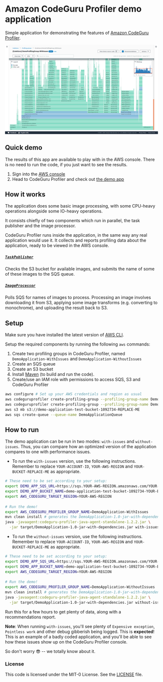 # Amazon CodeGuru Profiler demo application

Simple application for demonstrating the features of [Amazon CodeGuru Profiler](https://aws.amazon.com/codeguru/).

![CodeGuru Profiler Console Screenshot](CodeGuruProfilerScreenshot.png)

## Quick demo

The results of this app are available to play with in the AWS console.
There is no need to run the code, if you just want to see the results.

1. Sign into the [AWS console](https://console.aws.amazon.com)
2. Head to CodeGuru Profiler and check out [the demo app](https://console.aws.amazon.com/codeguru/profiler/profile?profileName=%7BCodeGuru%7D%20DemoProfilingGroup-WithIssues)

## How it works

The application does some basic image processing, with some CPU-heavy
operations alongside some IO-heavy operations.

It consists chiefly of two components which run in parallel, the task publisher
and the image processor.

CodeGuru Profiler runs inside the application, in the same way any real application
would use it. It collects and reports profiling data about the application, ready to
be viewed in the AWS console.

##### [`TaskPublisher`](src/main/java/com/company/demoapplication/TaskPublisher.java)

Checks the S3 bucket for available images, and submits the name of some of these images
to the SQS queue.

##### [`ImageProcessor`](src/main/java/com/company/demoapplication/ImageProcessor.java)

Polls SQS for names of images to process. Processing an image involves downloading
it from S3, applying some image transforms (e.g. converting to monochrome), and
uploading the result back to S3.

## Setup

Make sure you have installed the latest version of [AWS CLI](https://docs.aws.amazon.com/cli/latest/userguide/cli-chap-welcome.html).

Setup the required components by running the following ```aws``` commands:

1. Create two profiling groups in CodeGuru Profiler, named `DemoApplication-WithIssues` and `DemoApplication-WithoutIssues`
2. Create an SQS queue
3. Create an S3 bucket
4. Install [Maven](https://maven.apache.org/) (to build and run the code).
5. Create/use an IAM role with permissions to access SQS, S3 and CodeGuru Profiler

```bash
aws configure # Set up your AWS credentials and region as usual
aws codeguruprofiler create-profiling-group --profiling-group-name DemoApplication-WithIssues
aws codeguruprofiler create-profiling-group --profiling-group-name DemoApplication-WithoutIssues
aws s3 mb s3://demo-application-test-bucket-1092734-REPLACE-ME
aws sqs create-queue --queue-name DemoApplicationQueue
```

## How to run

The demo application can be run in two modes: `with-issues` and `without-issues`. Thus, you can compare how an
optimized version of the application compares to one with performance issues.

* To run the `with-issues` version, use the following instructions. Remember to replace `YOUR-ACCOUNT-ID`, `YOUR-AWS-REGION` and `YOUR-BUCKET-REPLACE-ME` as appropriate.

```bash
# These need to be set according to your setup:
export DEMO_APP_SQS_URL=https://sqs.YOUR-AWS-REGION.amazonaws.com/YOUR-ACCOUNT-ID/DemoApplicationQueue
export DEMO_APP_BUCKET_NAME=demo-application-test-bucket-1092734-YOUR-BUCKET-REPLACE-ME
export AWS_CODEGURU_TARGET_REGION=YOUR-AWS-REGION

# Run the demo!
export AWS_CODEGURU_PROFILER_GROUP_NAME=DemoApplication-WithIssues
mvn clean install # generates the DemoApplication-1.0-jar-with-dependencies.jar
java -javaagent:codeguru-profiler-java-agent-standalone-1.2.2.jar \
  -jar target/DemoApplication-1.0-jar-with-dependencies.jar with-issues
```

* To run the `without-issues` version, use the following instructions. Remember to replace `YOUR-ACCOUNT-ID`, `YOUR-AWS-REGION` and `YOUR-BUCKET-REPLACE-ME` as appropriate.

```bash
# These need to be set according to your setup:
export DEMO_APP_SQS_URL=https://sqs.YOUR-AWS-REGION.amazonaws.com/YOUR-ACCOUNT-ID/DemoApplicationQueue
export DEMO_APP_BUCKET_NAME=demo-application-test-bucket-1092734-YOUR-BUCKET-REPLACE-ME
export AWS_CODEGURU_TARGET_REGION=YOUR-AWS-REGION

# Run the demo!
export AWS_CODEGURU_PROFILER_GROUP_NAME=DemoApplication-WithoutIssues
mvn clean install # generates the DemoApplication-1.0-jar-with-dependencies.jar
java -javaagent:codeguru-profiler-java-agent-standalone-1.2.2.jar \
  -jar target/DemoApplication-1.0-jar-with-dependencies.jar without-issues
```

Run this for a few hours to get plenty of data, along with a recommendations report.

**Note**: When running `with-issues`, you'll see plenty of `Expensive exception`, `Pointless work` and other debug
gibberish being logged. This is **expected**! This is an example of a badly coded application, and you'll be able to see
how these issues show up on the CodeGuru Profiler console.

So don't worry 😎 -- we totally know about it.

### License

This code is licensed under the MIT-0 License. See the [LICENSE](LICENSE) file.
